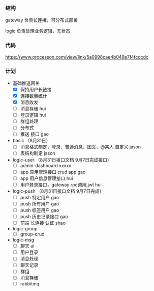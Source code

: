### 结构

gateway 负责长连接，可分布式部署

logic 负责处理业务逻辑，无状态

### 代码

https://www.processon.com/view/link/5a0998cae4b049e7f4fcdcdc

### 计划

* 基础推送网关
    * [x] 保持用户长链接
    * [x] 连接数量统计
    * [x] 消息收发
    * [ ] 消息存储      hui
    * [ ] 登录逻辑      hui
    * [ ] 群组处理
    * [ ] 分布式
    * [ ] 推送 接口        gao

* basic （8月31日）
    * [ ] 消息格式制定，登录、普通消息、图文、@某人 自定义   jason
    * [ ] 表结构制定     jason

* logic-user （8月31日接口文档 9月7日完成接口）
    * [ ] admin-dashboard  xxxxx
    * [ ] app 应用管理接口  crud app       gao
    * [ ] app 用户信息管理接口             hui
    * [ ] 用户登录接口，gateway rpc调用,jwt  hui

* logic-push （8月31日接口文档 9月7日完成）
    * [ ] push 特定用户    gao
    * [ ] push 所有用户    gao
    * [ ] push 标签用户    gao
    * [ ] push 历史记录接口 gao
    * [ ] 前端 长连接 认证  shao

* logic-group
    * [ ] group-crud

* logic-msg
    * [ ] 聊天 ui
    * [ ] 用户登录
    * [ ] 消息处理
    * [ ] 聊天记录
    * [ ] 群组
    * [ ] 消息存储
    * [ ] rabbitmq
